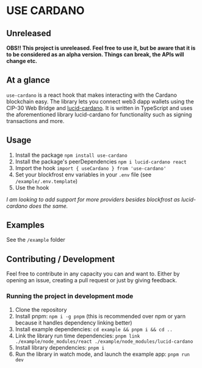 # USE CARDANO

## Unreleased 

**OBS!! This project is unreleased. Feel free to use it, but be aware that it is to be considered as an alpha version. Things can break, the APIs will change etc.**

## At a glance

`use-cardano` is a react hook that makes interacting with the Cardano blockchain easy. The library lets you connect web3 dapp wallets using the CIP-30 Web Bridge and [lucid-cardano](). It is written in TypeScript and uses the aforementioned library lucid-cardano for functionality such as signing transactions and more.

## Usage

1. Install the package `npm install use-cardano`
1. Install the package's peerDependencies `npm i lucid-cardano react`
1. Import the hook `import { useCardano } from 'use-cardano'`
1. Set your blockfrost env variables in your `.env` file (see `/example/.env.template`)
1. Use the hook

_I am looking to add support for more providers besides blockfrost as lucid-cardano does the same._

## Examples

See the `/example` folder

## Contributing / Development

Feel free to contribute in any capacity you can and want to. Either by opening an issue, creating a pull request or just by giving feedback.

### Running the project in development mode

1. Clone the repository
1. Install pnpm: `npm i -g pnpm` (this is recommended over npm or yarn because it handles dependency linking better)
1. Install example dependencies: `cd example && pnpm i && cd ..`
1. Link the library run time dependencies: `pnpm link ./example/node_modules/react ./example/node_modules/lucid-cardano`
1. Install library dependencies: `pnpm i`
1. Run the library in watch mode, and launch the example app: `pnpm run dev`
